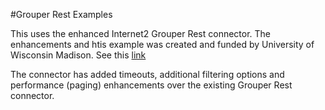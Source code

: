 #Grouper Rest Examples

This uses the enhanced Internet2 Grouper Rest connector. The enhancements and htis example was created and funded by University of Wisconsin Madison. See this [link](https://github.internet2.edu/pspaude/midPoint-Grouper_connector)

The connector has added timeouts, additional filtering options and performance (paging) enhancements over the existing Grouper Rest connector. 


